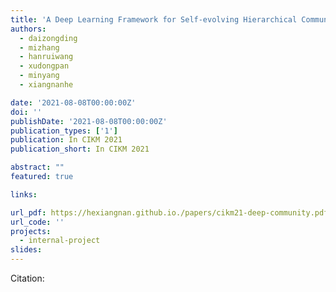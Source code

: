 ```yaml
---
title: 'A Deep Learning Framework for Self-evolving Hierarchical Community Detection'
authors:
  - daizongding
  - mizhang
  - hanruiwang
  - xudongpan
  - minyang
  - xiangnanhe

date: '2021-08-08T00:00:00Z'
doi: ''
publishDate: '2021-08-08T00:00:00Z'
publication_types: ['1']
publication: In CIKM 2021 
publication_short: In CIKM 2021 

abstract: ""
featured: true

links:

url_pdf: https://hexiangnan.github.io./papers/cikm21-deep-community.pdf
url_code: ''
projects:
  - internal-project
slides:
---
```




Citation:

